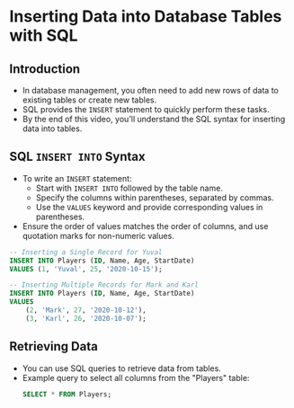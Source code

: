 # Inserting Data into Database Tables with SQL

## Introduction
- In database management, you often need to add new rows of data to existing tables or create new tables.
- SQL provides the `INSERT` statement to quickly perform these tasks.
- By the end of this video, you'll understand the SQL syntax for inserting data into tables.

## SQL `INSERT INTO` Syntax
- To write an `INSERT` statement:
  - Start with `INSERT INTO` followed by the table name.
  - Specify the columns within parentheses, separated by commas.
  - Use the `VALUES` keyword and provide corresponding values in parentheses.
- Ensure the order of values matches the order of columns, and use quotation marks for non-numeric values.

```sql
-- Inserting a Single Record for Yuval
INSERT INTO Players (ID, Name, Age, StartDate)
VALUES (1, 'Yuval', 25, '2020-10-15');

-- Inserting Multiple Records for Mark and Karl
INSERT INTO Players (ID, Name, Age, StartDate)
VALUES
    (2, 'Mark', 27, '2020-10-12'),
    (3, 'Karl', 26, '2020-10-07');

```

## Retrieving Data
- You can use SQL queries to retrieve data from tables.
- Example query to select all columns from the "Players" table:
  ```sql
  SELECT * FROM Players;
